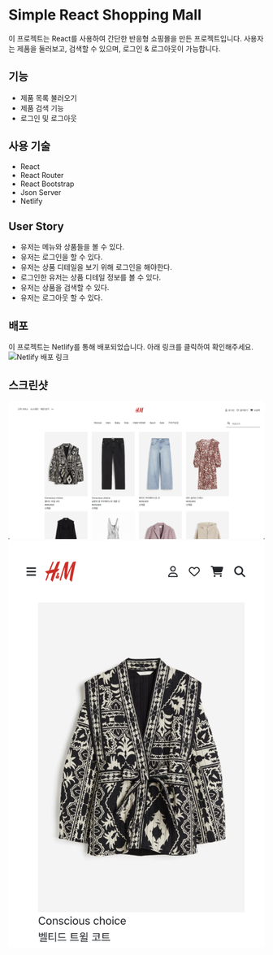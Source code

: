 # Simple React Shopping Mall

이 프로젝트는 React를 사용하여 간단한 반응형 쇼핑몰을 만든 프로젝트입니다. 사용자는 제품을 둘러보고, 검색할 수 있으며, 로그인 & 로그아웃이 가능합니다.

## 기능

- 제품 목록 불러오기
- 제품 검색 기능
- 로그인 및 로그아웃

## 사용 기술

- React
- React Router
- React Bootstrap
- Json Server
- Netlify

## User Story

- 유저는 메뉴와 상품들을 볼 수 있다.
- 유저는 로그인을 할 수 있다.
- 유저는 상품 디테일을 보기 위해 로그인을 해야한다.
- 로그인한 유저는 상품 디테일 정보를 볼 수 있다.
- 유저는 상품을 검색할 수 있다.
- 유저는 로그아웃 할 수 있다.

## 배포

이 프로젝트는 Netlify를 통해 배포되었습니다. 아래 링크를 클릭하여 확인해주세요.
![Netlify 배포 링크](https://react-shoppingmall-hnm.netlify.app/)

## 스크린샷

![데스크탑 화면 스크린샷](./screenshot/desktop.png)
![모바일 화면 스크린샷](./screenshot/mobile.png)

